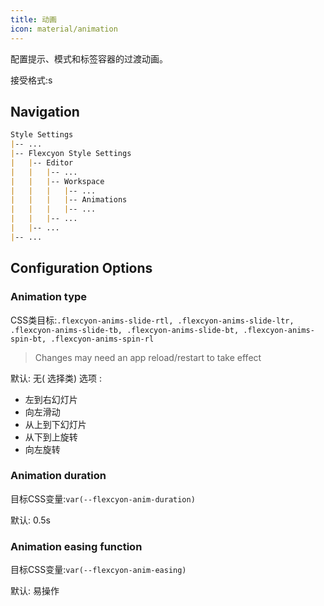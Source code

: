 ```yaml
---
title: 动画
icon: material/animation
---
```


配置提示、模式和标签容器的过渡动画。

接受格式:s

## Navigation
```md
Style Settings
|-- ...
|-- Flexcyon Style Settings
|   |-- Editor
|   |   |-- ...
|   |   |-- Workspace
|   |   |   |-- ...
|   |   |   |-- Animations
|   |   |   |-- ...
|   |   |-- ...
|   |-- ...
|-- ...
```

## Configuration Options

### Animation type
CSS类目标:`.flexcyon-anims-slide-rtl, .flexcyon-anims-slide-ltr, .flexcyon-anims-slide-tb, .flexcyon-anims-slide-bt, .flexcyon-anims-spin-bt, .flexcyon-anims-spin-rl`
> Changes may need an app reload/restart to take effect

默认: 无( 选择类)
选项 :
- 左到右幻灯片
- 向左滑动
- 从上到下幻灯片
- 从下到上旋转
- 向左旋转

### Animation duration
目标CSS变量:`var(--flexcyon-anim-duration)`

默认: 0.5s

### Animation easing function
目标CSS变量:`var(--flexcyon-anim-easing)`

默认: 易操作